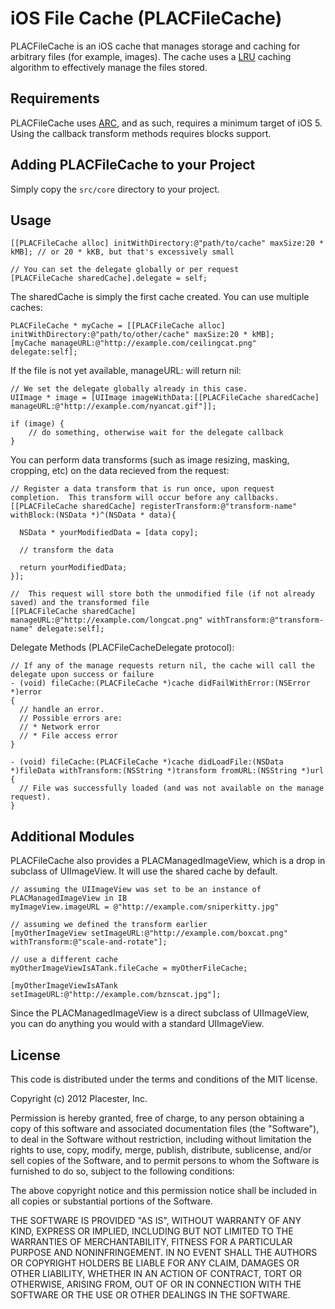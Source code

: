iOS File Cache (PLACFileCache)
==============================

PLACFileCache is an iOS cache that manages storage and caching for arbitrary files (for example, images).  The cache uses a [LRU][1] caching algorithm to effectively manage the files stored.

Requirements
------------
PLACFileCache uses [ARC][2], and as such, requires a minimum target of iOS 5.  Using the callback transform methods requires blocks support.

Adding PLACFileCache to your Project
------------------------------------
Simply copy the `src/core` directory to your project.

Usage
-----

    [[PLACFileCache alloc] initWithDirectory:@"path/to/cache" maxSize:20 * kMB]; // or 20 * kKB, but that's excessively small
    
    // You can set the delegate globally or per request
    [PLACFileCache sharedCache].delegate = self;
    
The sharedCache is simply the first cache created.  You can use multiple caches:

    PLACFileCache * myCache = [[PLACFileCache alloc] initWithDirectory:@"path/to/other/cache" maxSize:20 * kMB];
    [myCache manageURL:@"http://example.com/ceilingcat.png" delegate:self];
    
If the file is not yet available, manageURL: will return nil:

    // We set the delegate globally already in this case.
    UIImage * image = [UIImage imageWithData:[[PLACFileCache sharedCache] manageURL:@"http://example.com/nyancat.gif"]];
    
    if (image) {
        // do something, otherwise wait for the delegate callback
    }

You can perform data transforms (such as image resizing, masking, cropping, etc) on the data recieved from the request:

    // Register a data transform that is run once, upon request completion.  This transform will occur before any callbacks.
    [[PLACFileCache sharedCache] registerTransform:@"transform-name" withBlock:(NSData *)^(NSData * data){
    
      NSData * yourModifiedData = [data copy];
    
      // transform the data
    
      return yourModifiedData;
    }];
    
    //  This request will store both the unmodified file (if not already saved) and the transformed file
    [[PLACFileCache sharedCache] manageURL:@"http://example.com/longcat.png" withTransform:@"transform-name" delegate:self];

Delegate Methods (PLACFileCacheDelegate protocol):

    // If any of the manage requests return nil, the cache will call the delegate upon success or failure
    - (void) fileCache:(PLACFileCache *)cache didFailWithError:(NSError *)error
    {
      // handle an error.
      // Possible errors are:
      // * Network error
      // * File access error
    }
    
    - (void) fileCache:(PLACFileCache *)cache didLoadFile:(NSData *)fileData withTransform:(NSString *)transform fromURL:(NSString *)url
    {
      // File was successfully loaded (and was not available on the manage request).
    }

Additional Modules
------------------

PLACFileCache also provides a PLACManagedImageView, which is a drop in subclass of UIImageView.  It will use the shared cache by default.

    // assuming the UIImageView was set to be an instance of PLACManagedImageView in IB
    myImageView.imageURL = @"http://example.com/sniperkitty.jpg"
    
    // assuming we defined the transform earlier
    [myOtherImageView setImageURL:@"http://example.com/boxcat.png" withTransform:@"scale-and-rotate"];
    
    // use a different cache
    myOtherImageViewIsATank.fileCache = myOtherFileCache;
    
    [myOtherImageViewIsATank setImageURL:@"http://example.com/bznscat.jpg"];
    
Since the PLACManagedImageView is a direct subclass of UIImageView, you can do anything you would with a standard UIImageView.

License
-------
This code is distributed under the terms and conditions of the MIT license.

Copyright (c) 2012 Placester, Inc.

Permission is hereby granted, free of charge, to any person obtaining a copy of this software and associated documentation files (the "Software"), to deal in the Software without restriction, including without limitation the rights to use, copy, modify, merge, publish, distribute, sublicense, and/or sell copies of the Software, and to permit persons to whom the Software is furnished to do so, subject to the following conditions:

The above copyright notice and this permission notice shall be included in all copies or substantial portions of the Software.

THE SOFTWARE IS PROVIDED "AS IS", WITHOUT WARRANTY OF ANY KIND, EXPRESS OR IMPLIED, INCLUDING BUT NOT LIMITED TO THE WARRANTIES OF MERCHANTABILITY, FITNESS FOR A PARTICULAR PURPOSE AND NONINFRINGEMENT. IN NO EVENT SHALL THE AUTHORS OR COPYRIGHT HOLDERS BE LIABLE FOR ANY CLAIM, DAMAGES OR OTHER LIABILITY, WHETHER IN AN ACTION OF CONTRACT, TORT OR OTHERWISE, ARISING FROM, OUT OF OR IN CONNECTION WITH THE SOFTWARE OR THE USE OR OTHER DEALINGS IN THE SOFTWARE.



[1]: http://en.wikipedia.org/wiki/Cache_algorithms#Least_Recently_Used "Cache Algorithms: Least Recently Used"
[2]: http://developer.apple.com/library/ios/#releasenotes/ObjectiveC/RN-TransitioningToARC/Introduction/Introduction.html#//apple_ref/doc/uid/TP40011226 "Transitioning to ARC"